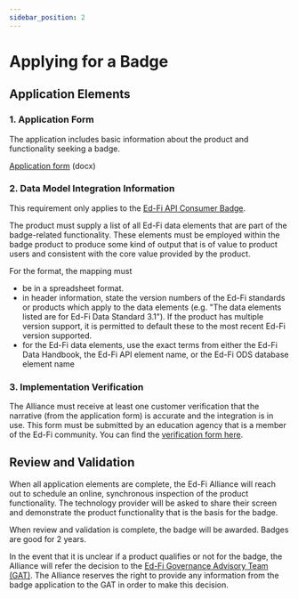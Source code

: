 ```yaml
---
sidebar_position: 2
---
```


# Applying for a Badge

## Application Elements

### 1. Application Form

The application includes basic information about the product and functionality
seeking a badge.

[Application
form](https://edfi.atlassian.net/wiki/download/attachments/20611181/Ed-Fi%20Badge%20Application%20(3).docx?version=1&modificationDate=1683898134510&cacheVersion=1&api=v2)
(docx)

### 2. Data Model Integration Information

This requirement only applies to the [Ed-Fi API Consumer
Badge](./available-badges/ed-fi-api-consumer-badge.md).

The product must supply a list of all Ed-Fi data elements that are part of the
badge-related functionality. These elements must be employed within the badge
product to produce some kind of output that is of value to product users and
consistent with the core value provided by the product.

For the format, the mapping must

* be in a spreadsheet format.
* in header information, state the version numbers of the Ed-Fi standards or
  products which apply to the data elements (e.g. "The data elements listed are
  for Ed-Fi Data Standard 3.1"). If the product has multiple version support, it
  is permitted to default these to the most recent Ed-Fi version supported.
* for the Ed-Fi data elements, use the exact terms from either the Ed-Fi Data
  Handbook, the Ed-Fi API element name, or the Ed-Fi ODS database element name

### 3. Implementation Verification

The Alliance must receive at least one customer verification that the narrative
(from the application form) is accurate and the integration is in use.  This
form must be submitted by an education agency that is a member of the Ed-Fi
community.  You can find the [verification form
here](https://docs.google.com/forms/d/e/1FAIpQLScAA-zTBOabLepUwPIj2mR6jIC66P07_Q9Ba5s3OQl5gX-XcA/viewform?usp=sf_link).

## Review and Validation

When all application elements are complete, the Ed-Fi Alliance will reach out to
schedule an online, synchronous inspection of the product functionality. The
technology provider will be asked to share their screen and demonstrate the
product functionality that is the basis for the badge.

When review and validation is complete, the badge will be awarded. Badges are
good for 2 years.

In the event that it is unclear if a product qualifies or not for the badge, the
Alliance will refer the decision to the [Ed-Fi Governance Advisory Team
(GAT)](https://edfi.atlassian.net/wiki/spaces/GOV/pages/20317448/Governance+Advisory+Team).
The Alliance reserves the right to provide any information from the badge
application to the GAT in order to make this decision.
